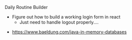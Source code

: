  Daily Routine Builder 

 - Figure out how to build a working login form in react
    - Just need to handle logout properly....

 * https://www.baeldung.com/java-in-memory-databases

